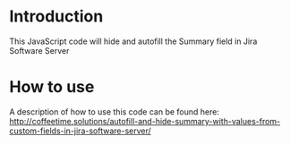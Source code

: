 # Introduction
This JavaScript code will hide and autofill the Summary field in Jira Software Server

# How to use
A description of how to use this code can be found here:
http://coffeetime.solutions/autofill-and-hide-summary-with-values-from-custom-fields-in-jira-software-server/
